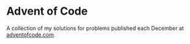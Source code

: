 # Advent of Code

A collection of my solutions for problems published each December at
[adventofcode.com](adventofcode.com).

